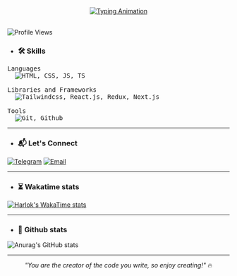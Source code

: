 <div align="center">
  <a href="https://github.com/sam-amirpoor">
    <img src="https://readme-typing-svg.demolab.com?font=JetBrains+Mono&size=26&duration=4000&pause=1000&color=fabd2f&center=true&vCenter=true&width=435&lines=Hello+World+%F0%9F%8C%8E;I'm+Sam+Amirpoor;Passionate+JavaScript+Developer" alt="Typing Animation" />
  </a>
  </div>

<br/>

![Profile Views](https://komarev.com/ghpvc/?username=sam-amirpoor&color=c68f0f&style=flat-square)

- ### 🛠️ Skills
<pre>
Languages
  <img src="https://skillicons.dev/icons?i=html,css,js,ts" alt="HTML, CSS, JS, TS" />

Libraries and Frameworks
  <img src="https://skillicons.dev/icons?i=tailwind,react,redux,next" alt="Tailwindcss, React.js, Redux, Next.js" />

Tools
  <img src="https://skillicons.dev/icons?i=git,github" alt="Git, Github" />
</pre>

<hr />

- ### 📬 Let's Connect
[![Telegram](https://img.shields.io/badge/-Telegram-c68f0f?logo=telegram&logoColor=white)](https://t.me/samamirpoor)
[![Email](https://img.shields.io/badge/-Email-c68f0f?logo=gmail&logoColor=white)](mailto:amirpoorDev@gmail.com)

<hr />

- ### ⏳ Wakatime stats
[![Harlok's WakaTime stats](https://github-readme-stats.vercel.app/api/wakatime?username=amirpoorDev&theme=gruvbox)](https://github.com/anuraghazra/github-readme-stats)
<hr />

- ### 🧨 Github stats
![Anurag's GitHub stats](https://github-readme-stats.vercel.app/api?username=sam-amirpoor&show_icons=true&theme=gruvbox)

<hr/>

<div align="center" style="max-width: 600px">
  <em>"You are the creator of the code you write, so enjoy creating!"</em> 🔥
</div>
